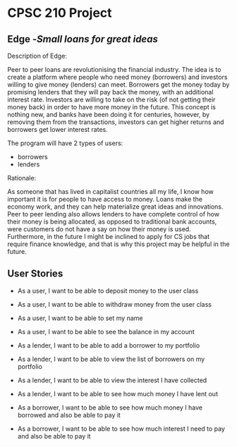 # CPSC 210 Project 

## Edge  -*Small loans for great ideas*

Description of Edge:

Peer to peer loans are revolutionising the financial industry. The idea is to create a 
platform where people who need money (borrowers) and investors willing to give money
(lenders) can meet. Borrowers get the money today by promising lenders that they will
pay back the money, with an additional interest rate. Investors are willing to take on
the risk (of not getting their money back) in order to have more money in the future.
This concept is nothing new, and banks have been doing it for centuries, however, by
removing them from the transactions, investors can get higher returns and borrowers
get lower interest rates. 


The program will have 2 types of users:
 - borrowers
 - lenders
 
 Rationale:

As someone that has lived in capitalist countries all my life, I know how
important it is for people to have access to money. Loans make the economy work,
and they can help materialize great ideas and innovations. Peer to peer lending 
also allows lenders to have complete control of how their money is being allocated,
as opposed to traditional bank accounts, were customers do not have a say on how their
money is used. Furthermore, in the future I might be inclined to apply for CS jobs that 
require finance knowledge, and that is why this project may be helpful in the future.

 
 ## User Stories
 
  - As a user, I want to be able to deposit money to the user class
  - As a user, I want to be able to withdraw money from the user class
  - As a user, I want to be able to set my name
  - As a user, I want to be able to see the balance in my account
 
 - As a lender, I want to be able to add a borrower to my portfolio
 - As a lender, I want to be able to view the list of borrowers on my portfolio
 - As a lender, I want to be able to view the interest I have collected
 - As a lender, I want to be able to see how much money I have lent out
 
 - As a borrower, I want to be able to see how much money I have borrowed and also be able to pay it
 - As a borrower, I want to be able to see how much interest I need to pay and also be able to pay it
 

